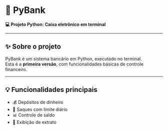 # 🏦 PyBank

**💻 Projeto Python: Caixa eletrônico em terminal**

---

## ✨ Sobre o projeto
PyBank é um sistema bancário em Python, executado no terminal.  
Esta é a **primeira versão**, com funcionalidades básicas de controle financeiro.

---

## 💡 Funcionalidades principais
- 💰 Depósitos de dinheiro  
- 🏧 Saques com limite diário  
- 📊 Controle de saldo  
- 📝 Exibição de extrato  
